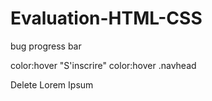 # Evaluation-HTML-CSS

bug progress bar

color:hover "S'inscrire"
color:hover .navhead

Delete Lorem Ipsum